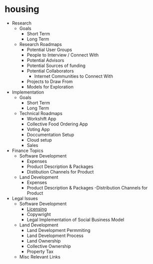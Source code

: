 # housing

- Research
  - Goals
    - Short Term
    - Long Term
  - Research Roadmaps
    - Potential User Groups
    - People to Interview / Connect With
    - Potential Advisors
    - Potential Sources of funding
    - Potential Collaborators
      - Internet Communities to Connect With
    - Projects to Draw From
    - Models for Exploration
- Implementation
  - Goals
    - Short Term
    - Long Term
  - Technical Roadmaps
    - Workshift App
    - Collective Food Ordering App
    - Voting App
    - Doccumentation Setup
    - Cloud setup
    - Sales
- Finance Topics
  - Software Development
    - Expenses
    - Product Description & Packages
    - Distibution Channels for Product
  - Land Development
    - Expenses
    - Product Description & Packages
    -Distribution Channels for Product
- Legal Issues
  - Software Development
    - [Licensing](legal/licensing.md)
    - Copywright
    - Legal Implementation of Social Business Model
  - Land Development
    - Land Development Permmiting
    - Land Development Process
    - Land Ownership
    - Collective Ownership
    - Property Tax
  - Misc Relevant Links
